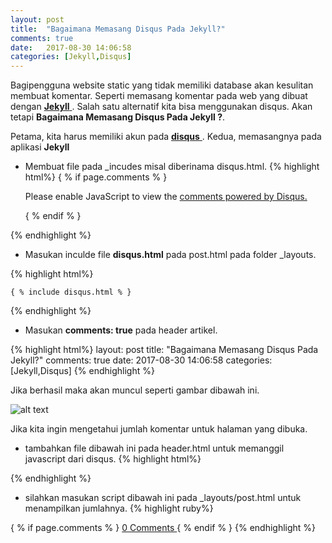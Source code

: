 ```yaml
---
layout: post
title:  "Bagaimana Memasang Disqus Pada Jekyll?"
comments: true
date:   2017-08-30 14:06:58
categories: [Jekyll,Disqus]
---
```


Bagipengguna website static yang tidak memiliki database akan kesulitan membuat komentar. Seperti memasang komentar pada web yang dibuat dengan [**Jekyll** ](https://kurtakon.com/jekyll/2017/08/08/artikel-1.html). Salah satu alternatif kita bisa menggunakan disqus. Akan tetapi __Bagaimana Memasang Disqus Pada Jekyll ?__.

Petama, kita harus memiliki akun pada  [**disqus** ](https://disqus.com). 
Kedua, memasangnya pada aplikasi __Jekyll__

- Membuat file pada _incudes misal diberinama disqus.html.
{% highlight html%}
    { % if page.comments % }
    <div id="disqus_thread"></div>
    <script>

    var disqus_config = function () {
    this.page.url =  "https://namaweb.com { { page.url } } ";  // diganti dengan PAGE_URL
    this.page.identifier = "{ { page.id } } "; // diganti dengan  PAGE_IDENTIFIER
    };

    (function() { // DON'T EDIT BELOW THIS LINE
    var d = document, s = d.createElement('script');
    s.src = 'https://nama-aplikasi-disqus.disqus.com/embed.js'; <--- dari Disqus
    s.setAttribute('data-timestamp', +new Date());
    (d.head || d.body).appendChild(s);
    })();
    </script>
    <noscript>Please enable JavaScript to view the <a href="https://disqus.com/?ref_noscript">comments powered by Disqus.</a></noscript>
                                
    { % endif % }

{% endhighlight %}
    
- Masukan inculde file __disqus.html__ pada  post.html pada folder _layouts.

{% highlight html%}

    { % include disqus.html % }

{% endhighlight %}

- Masukan __comments: true__ pada header artikel.
   

{% highlight html%}
layout: post
title:  "Bagaimana Memasang Disqus Pada Jekyll?"
comments: true
date:   2017-08-30 14:06:58
categories: [Jekyll,Disqus]
{% endhighlight %}

Jika berhasil maka akan muncul seperti gambar dibawah ini.


![alt text][gambar]

[gambar]:{{site.urlimg}}img-13.png "view disqus"



Jika kita ingin mengetahui jumlah komentar untuk halaman yang dibuka. 
- tambahkan file dibawah ini pada header.html untuk memanggil javascript dari disqus.
{% highlight html%}

<script id="dsq-count-scr" src="//SHORTNAME.disqus.com/count.js" async></script>
{% endhighlight %}
-  silahkan masukan script dibawah ini pada _layouts/post.html untuk menampilkan jumlahnya.
{% highlight ruby%}

{ % if page.comments % } 
     <a href="https://namaweb.com { { post.url } } #disqus_thread">0 Comments </a>
{ % endif % }
{% endhighlight %}




